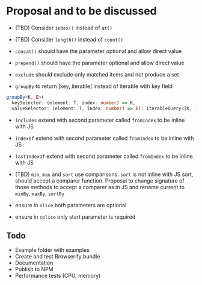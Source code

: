 # Proposal and to be discussed

* (TBD) Consider `index()` instead of `at()`
* (TBD) Consider `length()` instead of `count()`

* `concat()` should have the parameter optional and allow direct value
* `prepend()` should have the parameter optional and allow direct value

* `exclude` should exclude only matched items and not produce a set

* `groupBy` to return [key, iterable] instead of iterable with key field
```ts
groupBy<K, E>(
  keySelector: (element: T, index: number) => K,
  valueSelector: (element: T, index: number) => E): IterableQuery<[K, IterableQuery<E>]>;
```

* `includes` extend with second parameter called `fromIndex` to be inline with JS
* `indexOf` extend with second parameter called `fromIndex` to be inline with JS
* `lastIndexOf` extend with second parameter called `fromIndex` to be inline with JS
* (TBD) `min`, `max` and `sort` use comparisons. `sort` is not inline with JS sort, should accept a comparer function.
Proposal to change signature of those methods to accept a comparer as in JS and rename current to `minBy`, `maxBy`, `sortBy`

* ensure in `slice` both parameters are optional
* ensure in `splice` only start parameter is required




## Todo

* Example folder with examples
* Create and test Browserify bundle 
* Documentation
* Publish to NPM
* Performance tests (CPU, memory)